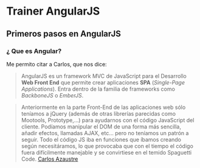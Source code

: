 # Trainer AngularJS
## Primeros pasos en AngularJS

### ¿ Que es Angular?

Me permito citar a Carlos, que nos dice:

> AngularJS es un framework MVC de JavaScript para el Desarrollo **Web Front End** que permite crear aplicaciones **SPA** (_Single-Page Applications_). Entra dentro de la familia de frameworks como _BackboneJS_ o _EmberJS_.

> Anteriormente en la parte Front-End de las aplicaciones web sólo teníamos a jQuery (además de otras librerías parecidas como Mootools, Prototype,…) para ayudarnos con el código JavaScript del cliente. Podíamos manipular el DOM de una forma más sencilla, añadir efectos, llamadas AJAX, etc… pero no teníamos un patrón a seguir. Todo el código JS iba en funciones que íbamos creando según necesitáramos, lo que provocaba que con el tiempo el código fuera difícilmente manejable y se convirtiese en el temido Spaguetti Code.
[Carlos Azaustre](https://carlosazaustre.es/blog/empezando-con-angular-js/)
